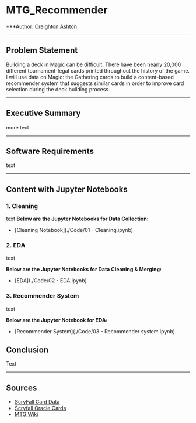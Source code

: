 # MTG_Recommender

***Author: [Creighton Ashton](https://www.linkedin.com/in/creightonashton/)

---

## Problem Statement

Building a deck in Magic can be difficult. There have been nearly 20,000 different tournament-legal cards printed throughout the history of the game. I will use data on Magic: the Gathering cards to build a content-based recommender system that suggests similar cards in order to improve card selection during the deck building process.

---

## Executive Summary

more text

---

## Software Requirements

text

---

## Content with Jupyter Notebooks


### 1. Cleaning

text
**Below are the Jupyter Notebooks for Data Collection:**
- [Cleaning Notebook](./Code/01 - Cleaning.ipynb)

### 2. EDA

text

**Below are the Jupyter Notebooks for Data Cleaning & Merging:**
- [EDA](./Code/02 - EDA.ipynb)

### 3. Recommender System

text

**Below are the Jupyter Notebook for EDA:**
- [Recommender System](./Code/03 - Recommender system.ipynb)


## Conclusion

Text

---

## Sources

- [ScryFall Card Data](https://scryfall.com/docs/api/bulk-data)  
- [Scryfall Oracle Cards](https://archive.scryfall.com/json/scryfall-oracle-cards.json)  
- [MTG Wiki](https://mtg.gamepedia.com/Main_Page)  